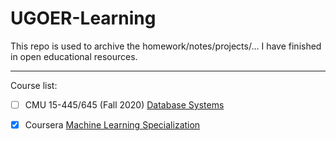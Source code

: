 # UGOER-Learning

This repo is used to archive the homework/notes/projects/... I have finished in open educational resources.

---

Course list:

- [ ]  CMU 15-445/645 (Fall 2020) [Database Systems](https://15445.courses.cs.cmu.edu/fall2020/) 

- [x] Coursera [Machine Learning Specialization](https://www.coursera.org/specializations/machine-learning-introduction)
